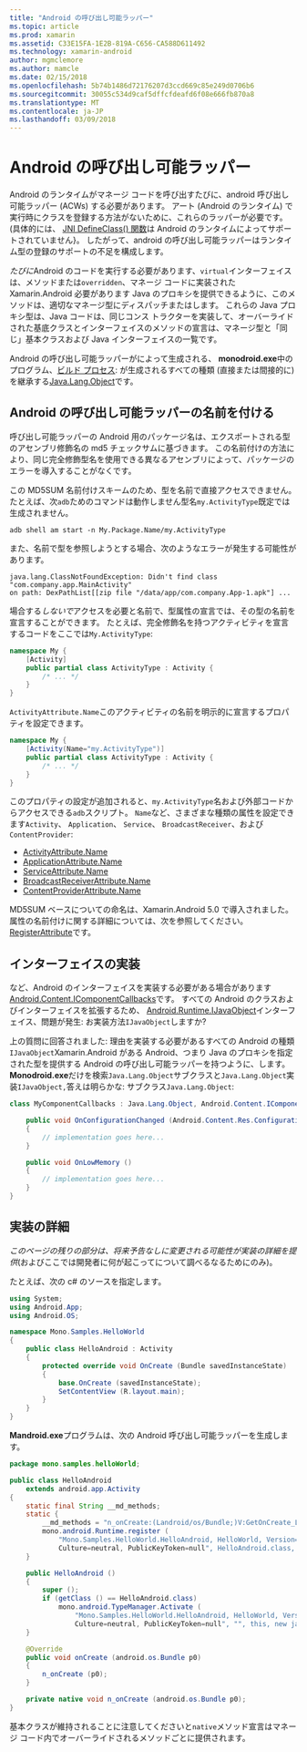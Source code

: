 ```yaml
---
title: "Android の呼び出し可能ラッパー"
ms.topic: article
ms.prod: xamarin
ms.assetid: C33E15FA-1E2B-819A-C656-CA588D611492
ms.technology: xamarin-android
author: mgmclemore
ms.author: mamcle
ms.date: 02/15/2018
ms.openlocfilehash: 5b74b1486d72176207d3ccd669c85e249d0706b6
ms.sourcegitcommit: 30055c534d9caf5dffcfdeafd6f08e666fb870a8
ms.translationtype: MT
ms.contentlocale: ja-JP
ms.lasthandoff: 03/09/2018
---
```

# <a name="android-callable-wrappers"></a>Android の呼び出し可能ラッパー

Android のランタイムがマネージ コードを呼び出すたびに、android 呼び出し可能ラッパー (ACWs) する必要があります。 アート (Android のランタイム) で実行時にクラスを登録する方法がないために、これらのラッパーが必要です。 (具体的には、 [JNI DefineClass() 関数](http://docs.oracle.com/javase/1.5.0/docs/guide/jni/spec/functions.html#wp15986)は Android のランタイムによってサポートされていません}。 したがって、android の呼び出し可能ラッパーはランタイム型の登録のサポートの不足を構成します。 

*たびに*Android のコードを実行する必要があります、`virtual`インターフェイスは、メソッドまたは`overridden`、マネージ コードに実装された Xamarin.Android 必要があります Java のプロキシを提供できるように、このメソッドは、適切なマネージ型にディスパッチまたはします。 これらの Java プロキシ型は、Java コードは、同じコンス トラクターを実装して、オーバーライドされた基底クラスとインターフェイスのメソッドの宣言は、マネージ型と「同じ」基本クラスおよび Java インターフェイスの一覧です。 

Android の呼び出し可能ラッパーがによって生成される、 **monodroid.exe**中のプログラム、[ビルド プロセス](~/android/deploy-test/building-apps/build-process.md): が生成されるすべての種類 (直接または間接的に) を継承する[Java.Lang.Object](https://developer.xamarin.com/api/type/Java.Lang.Object/)です。 



## <a name="android-callable-wrapper-naming"></a>Android の呼び出し可能ラッパーの名前を付ける

呼び出し可能ラッパーの Android 用のパッケージ名は、エクスポートされる型のアセンブリ修飾名の md5 チェックサムに基づきます。 この名前付けの方法により、同じ完全修飾型名を使用できる異なるアセンブリによって、パッケージのエラーを導入することがなくです。 

この MD5SUM 名前付けスキームのため、型を名前で直接アクセスできません。 たとえば、次`adb`ためのコマンドは動作しません型名`my.ActivityType`既定では生成されません。 

```shell
adb shell am start -n My.Package.Name/my.ActivityType
```

また、名前で型を参照しようとする場合、次のようなエラーが発生する可能性があります。

```shell
java.lang.ClassNotFoundException: Didn't find class "com.company.app.MainActivity"
on path: DexPathList[[zip file "/data/app/com.company.App-1.apk"] ...
```

場合する*しないで*アクセスを必要と名前で、型属性の宣言では、その型の名前を宣言することができます。 たとえば、完全修飾名を持つアクティビティを宣言するコードをここでは`My.ActivityType`:

```csharp
namespace My {
    [Activity]
    public partial class ActivityType : Activity {
        /* ... */
    }
}
```

`ActivityAttribute.Name`このアクティビティの名前を明示的に宣言するプロパティを設定できます。 

```csharp
namespace My {
    [Activity(Name="my.ActivityType")]
    public partial class ActivityType : Activity {
        /* ... */
    }
}
```

このプロパティの設定が追加されると、`my.ActivityType`名および外部コードからアクセスできる`adb`スクリプト。 `Name`など、さまざまな種類の属性を設定できます`Activity`、 `Application`、 `Service`、 `BroadcastReceiver`、および`ContentProvider`: 

-   [ActivityAttribute.Name](https://developer.xamarin.com/api/property/Android.App.ActivityAttribute.Name/)
-   [ApplicationAttribute.Name](https://developer.xamarin.com/api/property/Android.App.ApplicationAttribute.Name/)
-   [ServiceAttribute.Name](https://developer.xamarin.com/api/property/Android.App.ServiceAttribute.Name/)
-   [BroadcastReceiverAttribute.Name](https://developer.xamarin.com/api/property/Android.Content.BroadcastReceiverAttribute.Name/)
-   [ContentProviderAttribute.Name](https://developer.xamarin.com/api/property/Android.Content.ContentProviderAttribute.Name/)

MD5SUM ベースについての命名は、Xamarin.Android 5.0 で導入されました。 属性の名前付けに関する詳細については、次を参照してください。 [RegisterAttribute](https://developer.xamarin.com/api/type/Android.Runtime.RegisterAttribute/)です。 



## <a name="implementing-interfaces"></a>インターフェイスの実装

など、Android のインターフェイスを実装する必要がある場合があります[Android.Content.IComponentCallbacks](https://developer.xamarin.com/api/type/Android.Content.IComponentCallbacks/)です。 すべての Android のクラスおよびインターフェイスを拡張するため、 [Android.Runtime.IJavaObject](https://developer.xamarin.com/api/type/Android.Runtime.IJavaObject/)インターフェイス、問題が発生: お実装方法`IJavaObject`しますか? 

上の質問に回答されました: 理由を実装する必要があるすべての Android の種類`IJavaObject`Xamarin.Android がある Android、つまり Java のプロキシを指定された型を提供する Android の呼び出し可能ラッパーを持つように、します。 **Monodroid.exe**だけを検索`Java.Lang.Object`サブクラスと`Java.Lang.Object`実装`IJavaObject,`答えは明らかな: サブクラス`Java.Lang.Object`: 

```csharp
class MyComponentCallbacks : Java.Lang.Object, Android.Content.IComponentCallbacks {

    public void OnConfigurationChanged (Android.Content.Res.Configuration newConfig)
    {
        // implementation goes here...
    } 

    public void OnLowMemory ()
    {
        // implementation goes here...
    }
}
```


## <a name="implementation-details"></a>実装の詳細

*このページの残りの部分は、将来予告なしに変更される可能性が実装の詳細を提供*(およびここでは開発者に何が起こってについて調べるなるためにのみ)。 

たとえば、次の c# のソースを指定します。

```csharp
using System;
using Android.App;
using Android.OS;

namespace Mono.Samples.HelloWorld
{
    public class HelloAndroid : Activity
    {
        protected override void OnCreate (Bundle savedInstanceState)
        {
            base.OnCreate (savedInstanceState);
            SetContentView (R.layout.main);
        }
    }
}
```

**Mandroid.exe**プログラムは、次の Android 呼び出し可能ラッパーを生成します。 

```java
package mono.samples.helloWorld;

public class HelloAndroid
    extends android.app.Activity
{
    static final String __md_methods;
    static {
        __md_methods = "n_onCreate:(Landroid/os/Bundle;)V:GetOnCreate_Landroid_os_Bundle_Handler\n" + "";
        mono.android.Runtime.register (
            "Mono.Samples.HelloWorld.HelloAndroid, HelloWorld, Version=1.0.0.0, 
            Culture=neutral, PublicKeyToken=null", HelloAndroid.class, __md_methods);
    }

    public HelloAndroid ()
    {
        super ();
        if (getClass () == HelloAndroid.class)
            mono.android.TypeManager.Activate (
                "Mono.Samples.HelloWorld.HelloAndroid, HelloWorld, Version=1.0.0.0, 
                Culture=neutral, PublicKeyToken=null", "", this, new java.lang.Object[] {  });
    }

    @Override
    public void onCreate (android.os.Bundle p0)
    {
        n_onCreate (p0);
    }

    private native void n_onCreate (android.os.Bundle p0);
}
```

基本クラスが維持されることに注意してくださいと`native`メソッド宣言はマネージ コード内でオーバーライドされるメソッドごとに提供されます。 
